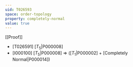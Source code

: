 ```yaml
---
uid: T026593
space: order-topology
property: completely-normal
value: true
---
```

[[Proof]]

* [T026591] [$T_5$|P000008]
* [I000100] [$T_5$|P000008] => ([$T_1$|P000002] + [Completely Normal|P000014])


